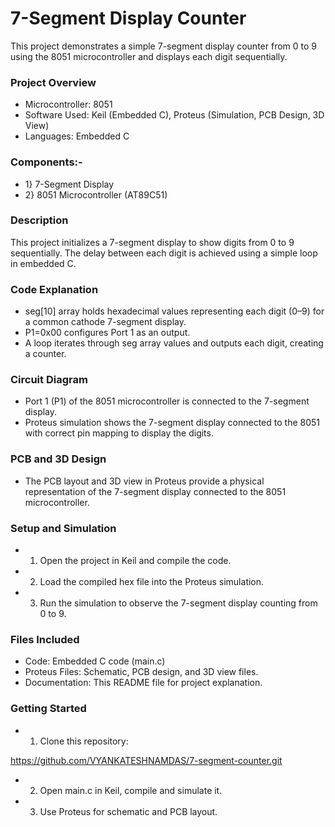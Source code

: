 # 7-Segment Display Counter

This project demonstrates a simple 7-segment display counter from 0 to 9 using the 8051 microcontroller and displays each digit sequentially.

### Project Overview
  - Microcontroller: 8051
  - Software Used: Keil (Embedded C), Proteus (Simulation, PCB Design, 3D View)
  - Languages: Embedded C

### Components:-
  - 1} 7-Segment Display
  - 2} 8051 Microcontroller (AT89C51)


### Description

This project initializes a 7-segment display to show digits from 0 to 9 sequentially. The delay between each digit is achieved using a simple loop in embedded C.

### Code Explanation

  - seg[10] array holds hexadecimal values representing each digit (0–9) for a common cathode 7-segment display.
  - P1=0x00 configures Port 1 as an output.
  - A loop iterates through seg array values and outputs each digit, creating a counter.

### Circuit Diagram

  - Port 1 (P1) of the 8051 microcontroller is connected to the 7-segment display.
  - Proteus simulation shows the 7-segment display connected to the 8051 with correct pin mapping to display the digits.

### PCB and 3D Design

  - The PCB layout and 3D view in Proteus provide a physical representation of the 7-segment display connected to the 8051 microcontroller.

### Setup and Simulation
  - 1) Open the project in Keil and compile the code.
  - 2) Load the compiled hex file into the Proteus simulation.
  - 3) Run the simulation to observe the 7-segment display counting from 0 to 9.

### Files Included

  - Code: Embedded C code (main.c)
  - Proteus Files: Schematic, PCB design, and 3D view files.
  - Documentation: This README file for project explanation.

### Getting Started

  - 1) Clone this repository:

   https://github.com/VYANKATESHNAMDAS/7-segment-counter.git

  - 2) Open main.c in Keil, compile and simulate it.
  - 3) Use Proteus for schematic and PCB layout.
